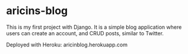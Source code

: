 # aricins-blog
This is my first project with Django. It is a simple blog application where users can create an account, and CRUD posts, similar to Twitter. 

Deployed with Heroku: aricinblog.herokuapp.com
